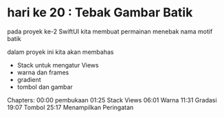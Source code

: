 # hari ke 20 : Tebak Gambar Batik

pada proyek ke-2 SwiftUI kita membuat permainan menebak nama motif batik

dalam proyek ini kita akan membahas

- Stack untuk mengatur Views
- warna dan frames
- gradient
- tombol dan gambar

Chapters:
00:00 pembukaan
01:25 Stack Views
06:01 Warna
11:31 Gradasi
19:07 Tombol
25:17 Menampilkan Peringatan
